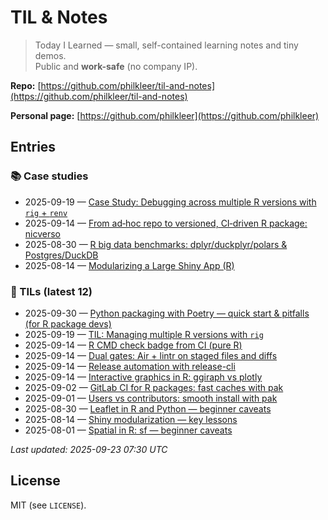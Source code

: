 # TIL & Notes

> Today I Learned — small, self-contained learning notes and tiny demos.  
> Public and **work-safe** (no company IP).

**Repo:** [https://github.com/philkleer/til-and-notes](https://github.com/philkleer/til-and-notes)

**Personal page:** [https://github.com/philkleer](https://github.com/philkleer)

## Entries

<!-- START:INDEX -->
### 📚 Case studies
- 2025-09-19 — [Case Study: Debugging across multiple R versions with `rig` + `renv`](notes/case-studies/2025-09-19-debugging-multiple-R-versions-with-rig-and-renv.md)
- 2025-09-14 — [From ad‑hoc repo to versioned, CI‑driven R package: nicverso](notes/case-studies/2025-09-14-nicverso-ci-overhaul.md)
- 2025-08-30 — [R big data benchmarks: dplyr/duckplyr/polars & Postgres/DuckDB](notes/case-studies/2025-08-30-r-bigdata-benchmarks-updated.md)
- 2025-08-14 — [Modularizing a Large Shiny App (R)](notes/case-studies/2025-08-14-modularizing-large-shiny-app.md)

### 📝 TILs (latest 12)
- 2025-09-30 — [Python packaging with Poetry — quick start & pitfalls (for R package devs)](til/2025/09/2025-09-30-poetry-quickstart-pitfalls.md)
- 2025-09-19 — [TIL: Managing multiple R versions with `rig`](til/2025/09/2025-09-19-managing-multiple-r-versions-with-rig.md)
- 2025-09-14 — [R CMD check badge from CI (pure R)](til/2025/09/2025-09-07-r-cmd-check-badge-from-ci-(pure-r).md)
- 2025-09-14 — [Dual gates: Air + lintr on staged files and diffs](til/2025/09/2025-09-14-dual-gates-air-+-lintr-on-staged-files-and-diffs.md)
- 2025-09-14 — [Release automation with release-cli](til/2025/09/2025-09-10-release-automation-with-release-cli.md)
- 2025-09-14 — [Interactive graphics in R: ggiraph vs plotly](til/2025/08/2025-08-24-ggiraph-vs-plotly.md)
- 2025-09-02 — [GitLab CI for R packages: fast caches with pak](til/2025/09/2025-09-02-gitlab-ci-for-r-packages-fast-caches-with-pak.md)
- 2025-09-01 — [Users vs contributors: smooth install with pak](til/2025/09/2025-09-01-users-vs-contributors-smooth-install-with-pak.md)
- 2025-08-30 — [Leaflet in R and Python — beginner caveats](til/2025/08/2025-08-30-leaflet-r-vs-python-caveats.md)
- 2025-08-14 — [Shiny modularization — key lessons](til/2025/08/2025-08-14-modularization.md)
- 2025-08-01 — [Spatial in R: sf — beginner caveats](til/2025/08/2025-08-01-sf-vs-geopolars-caveats.md)

_Last updated: 2025-09-23 07:30 UTC_
<!-- END:INDEX -->

## License
MIT (see `LICENSE`).
